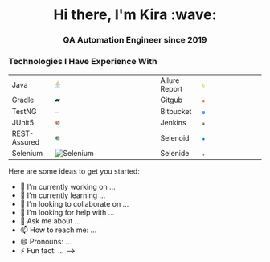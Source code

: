 <h1 align="center">Hi there, I'm Kira :wave:</h1> 
<h3 align="center">QA Automation Engineer since 2019</h3>

<h3>Technologies I Have Experience With</h3>

| | | | |
| ------------- | ------------- | ------------- | ------------- |
| Java  | <img width="5%" title="Java" src="images/java-logo.svg"> | Allure Report  | <img width="5%" title="Allure Report" src="images/allure-Report-logo.svg">  |
| Gradle  | <img width="5%" title="Gradle" src="images/gradle-logo.svg "> | Gitgub  | <img width="5%" title="Github" src="images/git-logo.svg"> |
| TestNG  | <img width="5%" title="TestNG" src="images/testng-logo.png"> | Bitbucket  | <img width="5%" title="Bitbucket" src="images/bitbucket-logo.png"> |
| JUnit5  | <img width="5%" title="JUnit5" src="images/junit5-logo.svg"> | Jenkins  | <img width="5%" title="Jenkins" src="images/jenkins-logo.svg"> |
| REST-Assured  | <img width="5%" title="REST-Assured" src="images/rest-assured-logo.svg"> | Selenoid  | <img width="5%" title="Selenoid" src="images/selenoid-logo.svg"> |
| Selenium  | <img width="5%" title="Selenium" src="images/selenium-logo.jpg">  | Selenide  | <img width="5%" title="Selenide" src="images/selenide-logo.svg">  |


Here are some ideas to get you started:

- 🔭 I’m currently working on ...
- 🌱 I’m currently learning ...
- 👯 I’m looking to collaborate on ...
- 🤔 I’m looking for help with ...
- 💬 Ask me about ...
- 📫 How to reach me: ...
- 😄 Pronouns: ...
- ⚡ Fun fact: ...
-->
